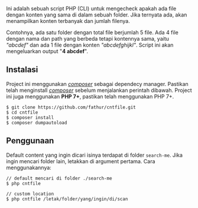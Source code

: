 
Ini adalah sebuah script PHP (CLI) untuk mengecheck apakah ada file dengan 
konten yang sama di dalam sebuah folder.
Jika ternyata ada, akan menampilkan konten terbanyak dan jumlah filenya.

Contohnya, ada satu folder dengan total file berjumlah 5 file.
Ada 4 file dengan nama dan path yang berbeda tetapi kontennya sama, yaitu _"abcdef"_
dan ada 1 file dengan konten _"abcdefghijkl"_.
Script ini akan mengeluarkan output "**4 abcdef**".

## Instalasi

Project ini menggunakan [_composer_](https://getcomposer.org/) sebagai dependecy manager. 
Pastikan telah menginstall [_composer_](https://getcomposer.org/) sebelum menjalankan perintah dibawah.
Project ini juga menggunakan **PHP 7+**, pastikan telah menggunakan PHP 7+.

```
$ git clone https://github.com/fathur/cntfile.git
$ cd cntfile
$ composer install
$ composer dumpautoload
```

## Penggunaan

Default content yang ingin dicari isinya terdapat di folder `search-me`.
Jika ingin mencari folder lain, letakkan di argument pertama.
Cara menggunakannya:

```
// default mencari di folder ./search-me
$ php cntfile 

// custom location
$ php cntfile /letak/folder/yang/ingin/di/scan     
```







